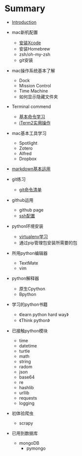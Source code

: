# Summary
* [Introduction](README.md)

* mac新机配置
	* [安装Xcode](Xcode.md)
	* 安装Homebrew
	* zsh/oh-my-zsh
	* git安装

* mac操作系统基本了解
	* Dock
	* Mission Control
	* Time Machine
	* 如何显示隐藏文件夹

* Terminal commend
	* [基本命令学习](shell.md)
	* [iTerm2实用操作](iTerm2.md)

* mac基本工具学习
	* Spotlight
	* Zotero
	* Alfred
	* Dropbox

* [markdown基本运用](markdown.md)

* git练习
	* [git命令清单](gitlist.md)

* github运用
	* github page
	* [ssh配置](ssh.md)

* python环境安装
	* [virtualenv学习](virtualenv.md)
	* 通过pip管理包安装所需要的包

* 所用python编辑器
	* TextMate
	* vim

* python解释器
	* 原生Cpython
	* Bpython

* 学习的python书籍
	* 《learn python hard way》
	* 《Think python》

* 已接触python模块
	* time
	* datetime
	* turtle
	* math
	* string
	* radom
	* json
	* base64
	* re
	* hashlib
	* urllib
	* requests
	* logging

* 初体验爬虫
	* scrapy

* 已用到数据库
	* mongoDB
		* pymongo

